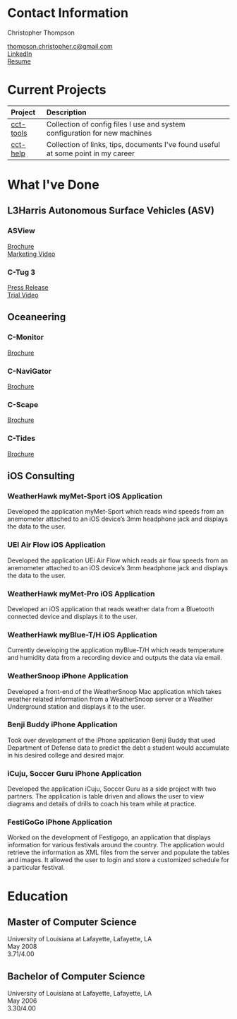 # Contact Information

Christopher Thompson

[thompson.christopher.c@gmail.com](mailto:thompson.christopher.c@gmail.com)<br />
[LinkedIn](https://linkedin.com/in/ccthomps)<br />
[Resume](https://drive.google.com/file/d/1sIrxqTaGS7PNzClO6AU6_LolffsCdi-5/view?usp=sharing)

# Current Projects

| Project | Description |
| :------ | :---------- |
| [cct-tools](https://github.com/pele1410/cct-tools) | Collection of config files I use and system configuration for new machines |
| [cct-help](https://github.com/pele1410/cct-help) | Collection of links, tips, documents I've found useful at some point in my career |

# What I've Done

## L3Harris Autonomous Surface Vehicles (ASV)

### ASView

[Brochure](https://www.l3harris.com/all-capabilities/asview-control-system)<br />
[Marketing Video](https://player.vimeo.com/video/716403154?autoplay=1&autopause=1&api=1)

### C-Tug 3

[Press Release](https://www.l3harris.com/newsroom/trade-release/2021/06/l3harris-technologies-delivers-first-unmanned-vehicle-oil-spill)<br />
[Trial Video](https://drive.google.com/file/d/1Pr6y60iJThuxFClWEOS3dAJhWuTH84nq/view?usp=sharing)

## Oceaneering

### C-Monitor

[Brochure](https://oceaneering.canto.com/download/document/5braasn8at1rj0h644qmm2lt3a/original.pdf)

### C-NaviGator

[Brochure](https://oceaneering.canto.com/download/document/c5flee8je93lr0ggacqob56n0c/original.pdf)

### C-Scape

[Brochure](https://oceaneering.canto.com/download/document/ujuqsavfcl2l77q0pab2oidm5m/original.pdf)

### C-Tides

[Brochure](https://oceaneering.canto.com/download/document/s7e56iiiu55d9d1vtsec2b5c5c/original.pdf)

## iOS Consulting

### WeatherHawk myMet-Sport iOS Application

Developed the application myMet-Sport which reads wind speeds from an anemometer attached to an iOS device’s 3mm headphone jack and displays the data to the user.

### UEI Air Flow iOS Application

Developed the application UEi Air Flow which reads air flow speeds from an anemometer attached to an iOS device’s 3mm headphone jack and displays the data to the user.

### WeatherHawk myMet-Pro iOS Application

Developed an iOS application that reads weather data from a Bluetooth connected device and displays it to the user.

### WeatherHawk myBlue-T/H iOS Application

Currently developing the application myBlue-T/H which reads temperature and humidity data from a recording device and outputs the data via email.

### WeatherSnoop iPhone Application

Developed a front-end of the WeatherSnoop Mac application which takes weather related information from a WeatherSnoop server or a Weather Underground station and displays it to the user.

### Benji Buddy iPhone Application

Took over development of the iPhone application Benji Buddy that used Department of Defense data to predict the debt a student would accumulate in his desired college and desired major.

### iCuju, Soccer Guru iPhone Application

Developed the application iCuju, Soccer Guru as a side project with two partners.  The application is table driven and allows the user to view diagrams and details of drills to coach his team while at practice.

### FestiGoGo iPhone Application

Worked on the development of Festigogo, an application that displays information for various festivals around the country.  The application would retrieve the information as XML files from the server and populate the tables and images.  It allowed the user to login and store a customized schedule for a particular festival.

# Education

## Master of Computer Science

University of Louisiana at Lafayette, Lafayette, LA<br />
May 2008<br />
3.71/4.00

## Bachelor of Computer Science
University of Louisiana at Lafayette, Lafayette, LA<br />
May 2006<br />
3.30/4.00
